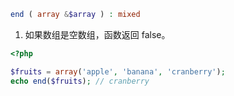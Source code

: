 ```php
end ( array &$array ) : mixed
```

1. 如果数组是空数组，函数返回 false。

```php
<?php

$fruits = array('apple', 'banana', 'cranberry');
echo end($fruits); // cranberry
```